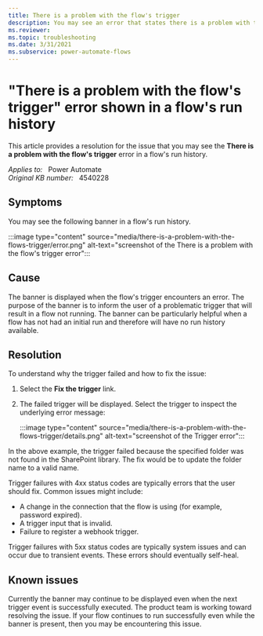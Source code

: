```yaml
---
title: There is a problem with the flow's trigger
description: You may see an error that states there is a problem with the flow's trigger in a flow's run history. Provides a resolution.
ms.reviewer: 
ms.topic: troubleshooting
ms.date: 3/31/2021
ms.subservice: power-automate-flows
---
```

# "There is a problem with the flow's trigger" error shown in a flow's run history

This article provides a resolution for the issue that you may see the **There is a problem with the flow's trigger** error in a flow's run history.

_Applies to:_ &nbsp; Power Automate  
_Original KB number:_ &nbsp; 4540228

## Symptoms

You may see the following banner in a flow's run history.

:::image type="content" source="media/there-is-a-problem-with-the-flows-trigger/error.png" alt-text="screenshot of the There is a problem with the flow's trigger error":::

## Cause

The banner is displayed when the flow's trigger encounters an error. The purpose of the banner is to inform the user of a problematic trigger that will result in a flow not running. The banner can be particularly helpful when a flow has not had an initial run and therefore will have no run history available.

## Resolution

To understand why the trigger failed and how to fix the issue:

1. Select the **Fix the trigger** link.
2. The failed trigger will be displayed. Select the trigger to inspect the underlying error message:

   :::image type="content" source="media/there-is-a-problem-with-the-flows-trigger/details.png" alt-text="screenshot of the Trigger error":::

In the above example, the trigger failed because the specified folder was not found in the SharePoint library. The fix would be to update the folder name to a valid name.

Trigger failures with 4xx status codes are typically errors that the user should fix. Common issues might include:

- A change in the connection that the flow is using (for example, password expired).
- A trigger input that is invalid.
- Failure to register a webhook trigger.

Trigger failures with 5xx status codes are typically system issues and can occur due to transient events. These errors should eventually self-heal.

## Known issues

Currently the banner may continue to be displayed even when the next trigger event is successfully executed. The product team is working toward resolving the issue. If your flow continues to run successfully even while the banner is present, then you may be encountering this issue.
